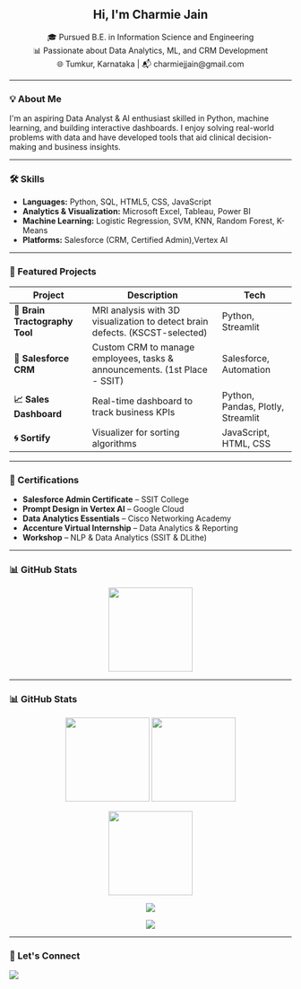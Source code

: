 <h2 align="center">Hi, I'm Charmie Jain </h2>

<p align="center">
🎓 Pursued B.E. in Information Science and Engineering <br>
📊 Passionate about Data Analytics, ML, and CRM Development <br>
🌐 Tumkur, Karnataka | 📬 charmiejjain@gmail.com
</p>

---

### 💡 About Me

I'm an aspiring Data Analyst & AI enthusiast skilled in Python, machine learning, and building interactive dashboards. I enjoy solving real-world problems with data and have developed tools that aid clinical decision-making and business insights.

---

### 🛠️ Skills

- **Languages:** Python, SQL, HTML5, CSS, JavaScript  
- **Analytics & Visualization:** Microsoft Excel, Tableau, Power BI  
- **Machine Learning:** Logistic Regression, SVM, KNN, Random Forest, K-Means  
- **Platforms:** Salesforce (CRM, Certified Admin),Vertex AI

---

### 🚀 Featured Projects

| Project | Description | Tech |
|--------|-------------|------|
| **🧠 Brain Tractography Tool** | MRI analysis with 3D visualization to detect brain defects. (KSCST-selected) | Python, Streamlit|
| **📁 Salesforce CRM** | Custom CRM to manage employees, tasks & announcements. (1st Place - SSIT) | Salesforce, Automation |
| **📈 Sales Dashboard** | Real-time dashboard to track business KPIs | Python, Pandas, Plotly, Streamlit |
| **🌀 Sortify** | Visualizer for sorting algorithms | JavaScript, HTML, CSS |

---

### 📜 Certifications

- **Salesforce Admin Certificate** – SSIT College  
- **Prompt Design in Vertex AI** – Google Cloud  
- **Data Analytics Essentials** – Cisco Networking Academy  
- **Accenture Virtual Internship** – Data Analytics & Reporting  
- **Workshop** – NLP & Data Analytics (SSIT & DLithe)

---

### 📊 GitHub Stats

<p align="center">
  <img src="https://github-readme-stats.vercel.app/api/top-langs/?username=charmiejain&layout=compact&theme=radical" height="150" />
</p>

---

### 📊 GitHub Stats

<p align="center">
  <img src="https://github-readme-stats.vercel.app/api?username=charmiejain&show_icons=true&theme=radical" height="150" />
  <img src="https://github-readme-stats.vercel.app/api/top-langs/?username=charmiejain&layout=compact&theme=radical" height="150" />
</p>

<p align="center">
  <img src="https://github-readme-streak-stats.herokuapp.com/?user=charmiejain&theme=radical" height="150" />
</p>

<p align="center">
  <img src="https://github-profile-trophy.vercel.app/?username=charmiejain&theme=radical&row=1&column=6" />
</p>

<p align="center">
  <img src="https://github-readme-activity-graph.cyclic.app/graph?username=charmiejain&theme=github-compact" />
</p>

---



### 💬 Let's Connect

<p align="left">
  <a href="https://linkedin.com/in/charmiejain">
    <img src="https://img.shields.io/badge/LinkedIn-blue?style=flat&logo=linkedin" />
  </a>

